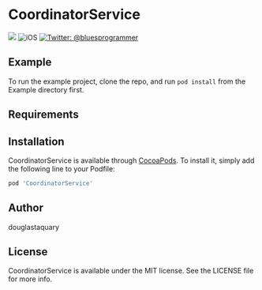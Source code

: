# CoordinatorService
<p align="left">
    <img src="https://img.shields.io/badge/Swift-5.1-orange.svg" />
     <img src="https://img.shields.io/badge/platforms-ios-brightgreen.svg?style=flat" alt="iOS" />
    <a href="https://twitter.com/bluesprogrammer">
        <img src="https://img.shields.io/badge/twitter-@bluesprogrammer-blue.svg?style=flat" alt="Twitter: @bluesprogrammer" />
    </a>
</p>

## Example

To run the example project, clone the repo, and run `pod install` from the Example directory first.

## Requirements

## Installation

CoordinatorService is available through [CocoaPods](https://cocoapods.org). To install
it, simply add the following line to your Podfile:

```ruby
pod 'CoordinatorService'
```

## Author

douglastaquary

## License

CoordinatorService is available under the MIT license. See the LICENSE file for more info.
